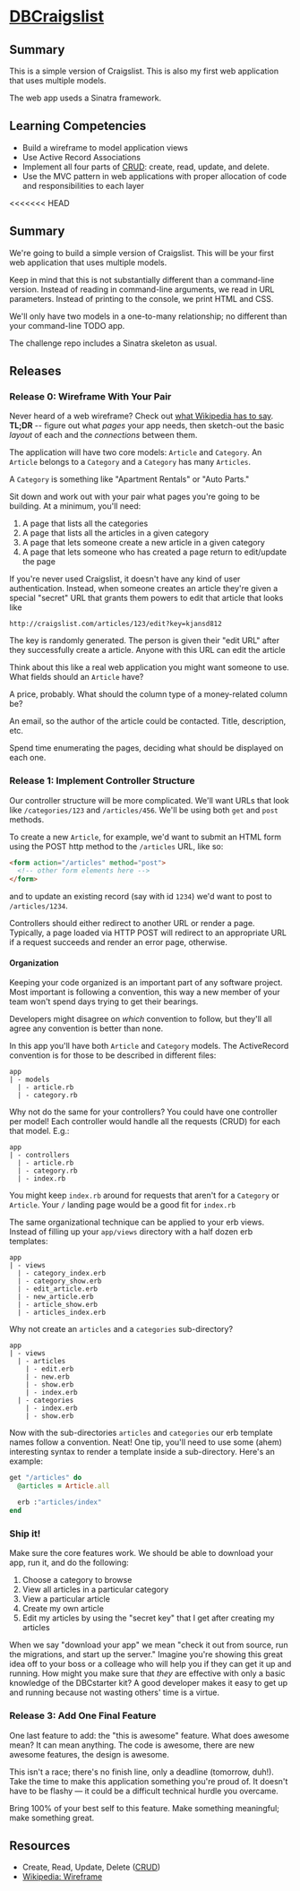 # [DBCraigslist](https://craigslist-clone.herokuapp.com)

## Summary

This is a simple version of Craigslist.  This is also my first
web application that uses multiple models.

The web app useds a Sinatra framework.

## Learning Competencies

* Build a wireframe to model application views
* Use Active Record Associations
* Implement all four parts of [CRUD][]: create, read, update, and delete.
* Use the MVC pattern in web applications with proper allocation of code and responsibilities to each layer

<<<<<<< HEAD
## Summary

We're going to build a simple version of Craigslist.  This will be your first
web application that uses multiple models.

Keep in mind that this is not substantially different than a command-line
version.  Instead of reading in command-line arguments, we read in URL
parameters.  Instead of printing to the console, we print HTML and CSS.

We'll only have two models in a one-to-many relationship; no different than
your command-line TODO app.

The challenge repo includes a Sinatra skeleton as usual.

## Releases

### Release 0: Wireframe With Your Pair

Never heard of a web wireframe? Check out [what Wikipedia has to
say][wireframe]. **TL;DR** -- figure out what *pages* your app needs, then
sketch-out the basic *layout* of each and the *connections* between them.

The application will have two core models: `Article` and `Category`.  An `Article`
belongs to a `Category` and a `Category` has many `Articles`.

A `Category` is something like "Apartment Rentals" or "Auto Parts."

Sit down and work out with your pair what pages you're going to be building.
At a minimum, you'll need:

1. A page that lists all the categories
2. A page that lists all the articles in a given category
3. A page that lets someone create a new article in a given category
4. A page that lets someone who has created a page return to edit/update the page

If you're never used Craigslist, it doesn't have any kind of user
authentication.  Instead, when someone creates an article they're given a special
"secret" URL that grants them powers to edit that article that looks like

```text
http://craigslist.com/articles/123/edit?key=kjansd812
```

The key is randomly generated.  The person is given their "edit URL" after they
successfully create a article.  Anyone with this URL can edit the article

Think about this like a real web application you might want someone to use.
What fields should an `Article` have?

A price, probably.  What should the column type of a money-related column be?

An email, so the author of the article could be contacted.  Title, description, etc.

Spend time enumerating the pages, deciding what should be displayed on each
one.

### Release 1: Implement Controller Structure

Our controller structure will be more complicated.  We'll want URLs that look
like `/categories/123` and `/articles/456`.  We'll be using both `get` and `post`
methods.

To create a new `Article`, for example, we'd want to submit an HTML form using the
POST http method to the `/articles` URL, like so:

```html
<form action="/articles" method="post">
  <!-- other form elements here -->
</form>
```

and to update an existing record (say with id `1234`) we'd want to post to
`/articles/1234`.

Controllers should either redirect to another URL or render a page.  Typically,
a page loaded via HTTP POST will redirect to an appropriate URL if a request
succeeds and render an error page, otherwise.

#### Organization

Keeping your code organized is an important part of any software project. Most
important is following a convention, this way a new member of your team won't
spend days trying to get their bearings.

Developers might disagree on _which_ convention to follow, but they'll all
agree any convention is better than none.

In this app you'll have both `Article` and `Category` models. The ActiveRecord
convention is for those to be described in different files:

```text
app
| - models
  | - article.rb
  | - category.rb
```

Why not do the same for your controllers? You could have one controller per
model! Each controller would handle all the requests (CRUD) for each that
model. E.g.:


```text
app
| - controllers
  | - article.rb
  | - category.rb
  | - index.rb
```

You might keep `index.rb` around for requests that aren't for a `Category` or
`Article`. Your `/` landing page would be a good fit for `index.rb`

The same organizational technique can be applied to your erb views. Instead of
filling up your `app/views` directory with a half dozen erb templates:

```text
app
| - views
  | - category_index.erb
  | - category_show.erb
  | - edit_article.erb
  | - new_article.erb
  | - article_show.erb
  | - articles_index.erb
```

Why not create an `articles` and a `categories` sub-directory?

```text
app
| - views
  | - articles
    | - edit.erb
    | - new.erb
    | - show.erb
    | - index.erb
  | - categories
    | - index.erb
    | - show.erb
```

Now with the sub-directories `articles` and `categories` our erb template names
follow a convention. Neat! One tip, you'll need to use some (ahem) interesting
syntax to render a template inside a sub-directory. Here's an example:

```ruby
get "/articles" do
  @articles = Article.all

  erb :"articles/index"
end
```

### Ship it!

Make sure the core features work.  We should be able to download your app, run
it, and do the following:

1. Choose a category to browse
2. View all articles in a particular category
3. View a particular article
4. Create my own article
5. Edit my articles by using the "secret key" that I get after creating my articles

When we say "download your app" we mean "check it out from source, run the
migrations, and start up the server."  Imagine you're showing this great idea
off to your boss or a colleage who will help you if they can get it up and
running.  How might you make sure that *they* are effective with only a basic
knowledge of the DBCstarter kit?  A good developer makes it easy to get up and
running because not wasting others' time is a virtue.

### Release 3: Add One Final Feature

One last feature to add: the "this is awesome" feature.  What does awesome
mean?  It can mean anything.  The code is awesome, there are new awesome
features, the design is awesome.

This isn't a race; there's no finish line, only a deadline (tomorrow, duh!).
Take the time to make this application something you're proud of.  It doesn't
have to be flashy &mdash; it could be a difficult technical hurdle you
overcame.

Bring 100% of your best self to this feature.  Make something meaningful; make
something great.

## Resources

* Create, Read, Update, Delete ([CRUD][])
* [Wikipedia: Wireframe][wireframe]

[CRUD]: http://en.wikipedia.org/wiki/Create,_read,_update_and_delete
[wireframe]: http://en.wikipedia.org/wiki/Website_wireframe
